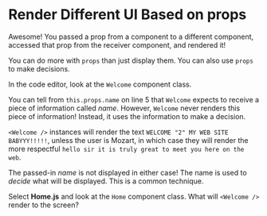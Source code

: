 # Render Different UI Based on props

Awesome! You passed a prop from a component to a different component, accessed that prop from the receiver component, and rendered it!

You can do more with ``props`` than just display them. You can also use ``props`` to make decisions.

In the code editor, look at the ``Welcome`` component class.

You can tell from ``this.props.name`` on line 5 that ``Welcome`` expects to receive a piece of information called *name*. However, ``Welcome`` never renders this piece of information! Instead, it uses the information to make a decision.

``<Welcome />`` instances will render the text `WELCOME "2" MY WEB SITE BABYYY!!!!!`, unless the user is Mozart, in which case they will render the more respectful `hello sir it is truly great to meet you here on the web`.

The passed-in *name* is not displayed in either case! The name is used to *decide* what will be displayed. This is a common technique.

Select **Home.js** and look at the ``Home`` component class. What will ``<Welcome />`` render to the screen?